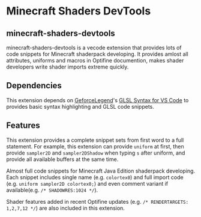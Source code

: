 # Minecraft Shaders DevTools

## minecraft-shaders-devtools

minecraft-shaders-devtools is a vecode extension that provides lots of code snippets for Minecraft shaderpack developing. It provides amlost all attributes, uniforms and macros in Optifine documention, makes shader developers write shader imports extreme quickly.

## Dependencies

This extension depends on [GeforceLegend](https://github.com/GeForceLegend)'s [GLSL Syntax for VS Code](https://github.com/GeForceLegend/vscode-glsl) to provides basic syntax highlighting and GLSL code snippets.

## Features

This extension provides a complete snippet sets from first word to a full statement. For example, this extension can provide `uniform` at first, then provide `sampler2D` and `sampler2DShadow` when typing `s` after uniform, and provide all available buffers at the same time.

Almost full code snippets for Minecraft Java Edition shaderpack developing. Each snippet includes single name (e.g. `colortex0`) and full import code (e.g. `uniform sampler2D colortex0;`) and even comment variant if available(e.g. `/* SHADOWRES:1024 */`).

Shader features added in recent Optifine updates (e.g. `/* RENDERTARGETS: 1,2,7,12 */`) are also included in this extension.
